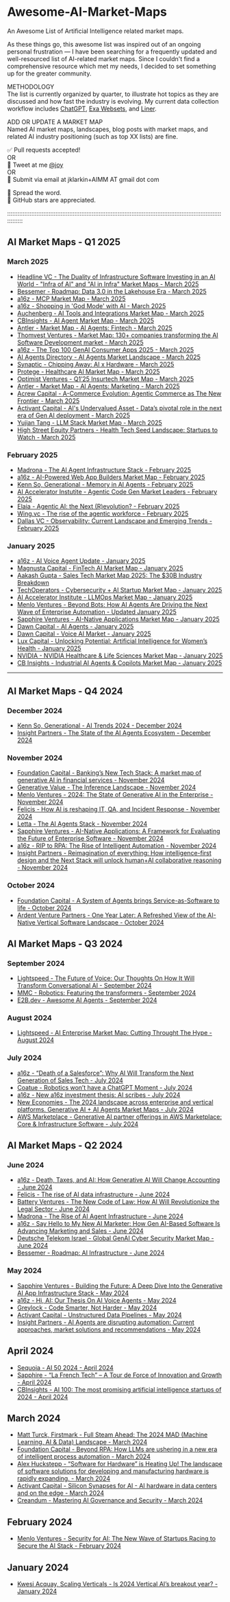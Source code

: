 # Awesome-AI-Market-Maps
An Awesome List of Artificial Intelligence related market maps.

As these things go, this awesome list was inspired out of an ongoing personal frustration — I have been searching for a frequently updated and well-resourced list of AI-related market maps. Since I couldn't find a comprehensive resource which met my needs, I decided to set something up for the greater community. 

METHODOLOGY  
The list is currently organized by quarter, to illustrate hot topics as they are discussed and how fast the industry is evolving. My current data collection workflow includes <a href="https://chatgpt.com/">ChatGPT</a>, <a href="https://websets.exa.ai/">Exa Websets</a>, and <a href="https://getliner.com/">Liner</a>. 

ADD OR UPDATE A MARKET MAP  
Named AI market maps, landscapes, blog posts with market maps, and related AI industry positioning (such as top XX lists) are fine.

✅ Pull requests accepted!  
OR  
💬 Tweet at me <a href="https://twitter.com/joy">@joy</a>  
OR  
📩 Submit via email at jklarkin+AIMM AT gmail dot com

🙌 Spread the word.  
🌟 GitHub stars are appreciated.

:::::::::::::::::::::::::::::::::::::::::::::::::::::::::::::::::::::::::::::::::::::::::::::::::::::::::::::::::::::::::::::::::::::


## AI Market Maps - Q1 2025

### March 2025
- [Headline VC - The Duality of Infrastructure Software Investing in an AI World - "Infra of AI" and "AI in Infra" Market Maps - March 2025](https://headline.com/blog-latest/article-latest/the-duality-of-infrastructure-software-investing-i)
- [Bessemer - Roadmap: Data 3.0 in the Lakehouse Era - March 2025](https://www.bvp.com/atlas/roadmap-data-3-0-in-the-lakehouse-era)
- [a16z - MCP Market Map - March 2025](https://a16z.com/a-deep-dive-into-mcp-and-the-future-of-ai-tooling/)
- [a16z - Shopping in 'God Mode' with AI - March 2025](https://a16z.com/ai-shopping-online/)
- [Auchenberg - AI Tools and Integrations Market Map - March 2025](https://github.com/auchenberg/ai-tools-integrations-market-map)
- [CBInsights - AI Agent Market Map - March 2025](https://www.cbinsights.com/research/ai-agent-market-map/)
- [Antler - Market Map - AI Agents: Fintech - March 2025](https://www.antler.co/blog/ai-market-map-fintech)
- [Thomvest Ventures - Market Map: 130+ companies transforming the AI Software Development market - March 2025](https://blog.thomvest.com/market-map-130-companies-transforming-the-ai-software-development-market-1e8ef2179439)
- [a16z - The Top 100 GenAI Consumer Apps 2025 - March 2025](https://a16z.com/100-gen-ai-apps-4/)
- [AI Agents Directory - AI Agents Market Landscape - March 2025](https://aiagentsdirectory.com/landscape)
- [Synaptic - Chipping Away: AI x Hardware - March 2025](https://synaptic.com/resources/chipping-away-ai-hardware/)
- [Protege - Healthcare AI Market Map - March 2025](https://www.withprotege.ai/ai-market-map)
- [Optimist Ventures - Q1’25 Insurtech Market Map - March 2025](https://medium.com/@jp_at_optimist/q125-insurtech-market-map-%EF%B8%8F-aa3ee89bd275)
- [Antler - Market Map - AI Agents: Marketing - March 2025](https://www.antler.co/blog/ai-market-map-marketing)
- [Acrew Capital - A-Commerce Evolution: Agentic Commerce as The New Frontier - March 2025](https://perspectives.acrewcapital.com/a-commerce-evolution-agentic-commerce-as-the-new-frontier-27a4c855a778)
- [Activant Capital - AI's Undervalued Asset - Data’s pivotal role in the next era of Gen AI deployment - March 2025](https://activantcapital.com/research/ai-s-undervalued-asset)
- [Yujian Tang - LLM Stack Market Map - March 2025](https://www.linkedin.com/posts/yujiantang_seattlestartupsummit-activity-7310753598353592321-qYZY)
- [High Street Equity Partners - Health Tech Seed Landscape: Startups to Watch - March 2025](https://www.linkedin.com/posts/high-street-equity-partners_health-tech-seed-landscape-startups-to-watch-activity-7310328926164123651-caPk)


### February 2025
- [Madrona - The AI Agent Infrastructure Stack - February 2025](https://www.madrona.com/ai-agent-infrastructure-three-layers-tools-data-orchestration/)
- [a16z - AI-Powered Web App Builders Market Map - February 2025](https://a16z.com/ai-web-app-builders/)
- [Kenn So, Generational - Memory in AI Agents - February 2025](https://www.generational.pub/p/memory-in-ai-agents)
- [AI Accelerator Instutite - Agentic Code Gen Market Leaders - February 2025](https://www.aiacceleratorinstitute.com/agentic-code-generation-the-future-of-software-development/)
- [Elaia - Agentic AI: the Next (R)evolution? - February 2025](https://medium.com/elaia/agentic-ai-the-next-r-evolution-384bd77f5c57)
- [Wing.vc - The rise of the agentic workforce - February 2025](https://www.wing.vc/content/the-rise-of-the-agentic-workforce)
- [Dallas VC - Observability: Current Landscape and Emerging Trends - February 2025](https://www.dallasvc.com/post/observability-current-landscape-and-emerging-trends)


### January 2025
- [a16z - AI Voice Agent Update - January 2025](https://a16z.com/ai-voice-agents-2025-update/)
- [Magnusta Capital - FinTech AI Market Map - January 2025](https://medium.com/%40Mangusta/mangusta-capital-2025-fintech-ai-market-map-c936a84e1a84)
- [Aakash Gupta - Sales Tech Market Map 2025: The $30B Industry Breakdown](https://www.news.aakashg.com/p/sales-tech-market-map-2025)
- [TechOperators - Cybersecurity + AI Startup Market Map - January 2025](https://www.linkedin.com/posts/techoperators-llc_cybersecurity-ai-startup-market-map-jan-activity-7287878267297017861-FIJr)
- [AI Accelerator Institute - LLMOps Market Map - January 2025](https://www.aiacceleratorinstitute.com/llmops-optimizing-towards-enterprise-value-in-the-llm-agentic-era/)
- [Menlo Ventures - Beyond Bots: How AI Agents Are Driving the Next Wave of Enterprise Automation - Updated January 2025](https://menlovc.com/perspective/beyond-bots-how-ai-agents-are-driving-the-next-wave-of-enterprise-automation/)
- [Sapphire Ventures - AI-Native Applications Market Map - January 2025](https://medium.com/@cgao/ai-native-applications-a-framework-for-evaluating-the-future-of-enterprise-software-0ddfa3989db9)
- [Dawn Capital - AI Agents - January 2025](https://dawncapital.com/horizons/#agentic-ai)
- [Dawn Capital - Voice AI Market - January 2025](https://dawncapital.com/horizons/#voice-ai-market)
- [Lux Capital - Unlocking Potential: Artificial Intelligence for Women’s Health - January 2025](https://www.luxcapital.com/news/unlocking-potential-artificial-intelligence-for-womens-health)
- [NVIDIA - NVIDIA Healthcare & Life Sciences Market Map - January 2025](https://x.com/HealthcareAIGuy/status/1884615818509680871)
- [CB Insights - Industrial AI Agents & Copilots Market Map - January 2025](https://x.com/CBinsights/status/1879536580496343474)


___ 

## AI Market Maps - Q4 2024

### December 2024
- [Kenn So, Generational - AI Trends 2024 - December 2024](https://www.generational.pub/p/ai-trends-2024)
- [Insight Partners - The State of the AI Agents Ecosystem - December 2024](https://www.insightpartners.com/ideas/state-of-the-ai-agent-ecosystem-use-cases-and-learnings-for-technology-builders-and-buyers/)


### November 2024
- [Foundation Capital - Banking’s New Tech Stack: A market map of generative AI in financial services - November 2024](https://foundationcapital.com/bankings-new-tech-stack-a-market-map-of-generative-ai-in-financial-services/)
- [Generative Value - The Inference Landscape - November 2024](https://www.generativevalue.com/p/the-inference-landscape)
- [Menlo Ventures - 2024: The State of Generative AI in the Enterprise - November 2024](https://menlovc.com/2024-the-state-of-generative-ai-in-the-enterprise/)
- [Felicis - How AI is reshaping IT, QA, and Incident Response - November 2024](https://www.felicis.com/insight/ai-it-qa-incident-response)
- [Letta - The AI Agents Stack - November 2024](https://www.letta.com/blog/ai-agents-stack)
- [Sapphire Ventures - AI-Native Applications: A Framework for Evaluating the Future of Enterprise Software - November 2024](https://sapphireventures.com/blog/ai-native-applications/)
- [a16z - RIP to RPA: The Rise of Intelligent Automation - November 2024](https://a16z.com/rip-to-rpa-the-rise-of-intelligent-automation/)
- [Insight Partners - Reimagination of everything: How intelligence-first design and the Next Stack will unlock human+AI collaborative reasoning - November 2024](https://www.insightpartners.com/ideas/intelligence-first-design-unlocks-humanai-collaborative-reasoning/)


### October 2024
- [Foundation Capital - A System of Agents brings Service-as-Software to life - October 2024](https://foundationcapital.com/system-of-agents/)
- [Ardent Venture Partners - One Year Later: A Refreshed View of the AI-Native Vertical Software Landscape - October 2024](https://medium.com/@ardent-vc/one-year-later-a-refreshed-view-of-the-ai-native-vertical-software-landscape-1c400dd1243e)


## AI Market Maps - Q3 2024

### September 2024
- [Lightspeed - The Future of Voice: Our Thoughts On How It Will Transform Conversational AI - September 2024](https://lsvp.com/stories/the-future-of-voice-our-thoughts-on-how-it-will-transform-conversational-ai/)
- [MMC - Robotics: Featuring the transformers - September 2024](https://mmc.vc/research/robotics-featuring-the-transformers/)
- [E2B.dev - Awesome AI Agents - September 2024](https://github.com/e2b-dev/awesome-ai-agents)


### August 2024
- [Lightspeed - AI Enterprise Market Map: Cutting Throught The Hype - August 2024](https://lsvp.com/stories/ai-enterprise-market-map-cutting-through-the-hype/)


### July 2024 
- [a16z - “Death of a Salesforce”: Why AI Will Transform the Next Generation of Sales Tech - July 2024](https://a16z.com/ai-transforms-sales/)
- [Coatue - Robotics won’t have a ChatGPT Moment - July 2024](https://www.coatue.com/blog/perspective/robotics-wont-have-a-chatgpt-moment)
- [a16z - New a16z investment thesis: AI scribes - July 2024](https://x.com/omooretweets/status/1812878684182942144)
- [New Economies - The 2024 landscape across enterprise and vertical platforms. Generative AI + AI Agents Market Maps - July 2024](https://www.neweconomies.co/p/generative-ai)
- [AWS Marketplace - Generative AI partner offerings in AWS Marketplace: Core & Infrastructure Software - July 2024](https://aws.amazon.com/blogs/awsmarketplace/generative-ai-partner-offerings-in-aws-marketplace-core-infrastructure-software/)


## AI Market Maps - Q2 2024

### June 2024
- [a16z - Death, Taxes, and AI: How Generative AI Will Change Accounting - June 2024](https://a16z.com/generative-ai-in-accounting/)
- [Felicis - The rise of AI data infrastructure - June 2024](https://www.felicis.com/insight/ai-data-infrastructure)
- [Battery Ventures - The New Code of Law: How AI Will Revolutionize the Legal Sector - June 2024](https://www.battery.com/blog/the-new-code-of-law/)
- [Madrona - The Rise of AI Agent Infrastructure - June 2024](https://www.madrona.com/the-rise-of-ai-agent-infrastructure/)
- [a16z - Say Hello to My New AI Marketer: How Gen AI-Based Software Is Advancing Marketing and Sales - June 2024](https://a16z.com/ai-marketer-how-gen-ai-based-software-is-advancing-marketing-and-sales/)
- [Deutsche Telekom Israel - Global GenAI Cyber Security Market Map - June 2024](https://www.dtisrael.com/genaisecurity)
- [Bessemer - Roadmap: AI Infrastructure - June 2024](https://www.bvp.com/atlas/roadmap-ai-infrastructure)


### May 2024
- [Sapphire Ventures - Building the Future: A Deep Dive Into the Generative AI App Infrastructure Stack - May 2024](https://sapphireventures.com/blog/building-the-future-a-deep-dive-into-the-generative-ai-app-infrastructure-stack/)
- [a16z - Hi, AI: Our Thesis On AI Voice Agents - May 2024](https://x.com/omooretweets/status/1795834644732285402)
- [Greylock - Code Smarter, Not Harder - May 2024](https://greylock.com/greymatter/code-smarter-not-harder/)
- [Activant Capital - Unstructured Data Pipelines - May 2024](https://activantcapital.com/research/unstructured-data-pipelines)
- [Insight Partners - AI Agents are disrupting automation: Current approaches, market solutions and recommendations - May 2024](https://www.insightpartners.com/ideas/ai-agents-disrupting-automation/)


## April 2024
- [Sequoia - AI 50 2024 - April 2024](https://www.sequoiacap.com/article/ai-50-2024/)
- [Sapphire - “La French Tech” – A Tour de Force of Innovation and Growth - April 2024](https://sapphireventures.com/blog/la-french-tech-a-tour-de-force-of-innovation-and-growth/)
- [CBInsights - AI 100: The most promising artificial intelligence startups of 2024 - April 2024](https://www.cbinsights.com/research/report/artificial-intelligence-top-startups-2024/)


## March 2024
- [Matt Turck, Firstmark - Full Steam Ahead: The 2024 MAD (Machine Learning, AI & Data) Landscape - March 2024](https://mattturck.com/mad2024/)
- [Foundation Capital - Beyond RPA: How LLMs are ushering in a new era of intelligent process automation - March 2024](https://foundationcapital.com/beyond-rpa-how-llms-are-ushering-in-a-new-era-of-intelligent-process-automation/)
- [Alex Huckstepp - “Software for Hardware” is Heating Up! The landscape of software solutions for developing and manufacturing hardware is rapidly expanding. - March 2024](https://medium.com/@alexhuckstepp/software-for-hardware-is-heating-up-8c39979c0eac)
- [Activant Capital - Silicon Synapses for AI - AI hardware in data centers and on the edge - March 2024](https://activantcapital.com/research/ai-hardware)
- [Creandum - Mastering AI Governance and Security - March 2024](https://creandum.com/stories/mastering-ai-governance-and-security/)


## February 2024 
- [Menlo Ventures - Security for AI: The New Wave of Startups Racing to Secure the AI Stack - February 2024](https://menlovc.com/perspective/security-for-ai-genai-risks-and-the-emerging-startup-landscape/)


## January 2024
- [Kwesi Acquay, Scaling Verticals - Is 2024 Vertical AI’s breakout year? - January 2024](https://scalingverticals.substack.com/p/is-2024-vertical-ais-breakout-year)









